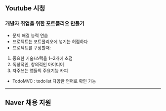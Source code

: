 ## Youtube 시청
### 개발자 취업을 위한 포트폴리오 만들기

- 문제 해결 능력 연습
- 프로젝트는 포트폴리오에 넣기는 허접하다
- 프로젝트를 구상할때:
1. 중요한 기술/스택을 1~2개에 초점
2. 독창적인, 창의적인 아이디어
3. 자주쓰는 앱들의 주요기능 카피

- TodoMVC : todolist 다양한 언어로 확인 가능

------------

## Naver 채용 지원